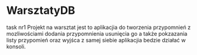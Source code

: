 # WarsztatyDB
task nr1
Projekt na warsztat jest to aplikacjia do tworzenia przypomnień 
z mozliwościami dodania przypomnienia usunięcia go a także pokzazania listy przypomień 
oraz wyjśca z samej siebie 
aplikacjia bedzie działać w konsoli. 
